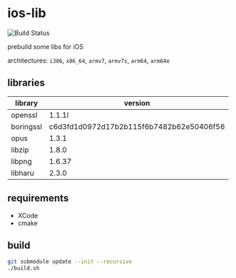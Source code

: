 # ios-lib
![Build Status](https://github.com/damaex/ios-lib/actions/workflows/build.yml/badge.svg)

prebuild some libs for iOS

architectures: `i386`, `x86_64`, `armv7`, `armv7s`, `arm64`, `arm64e`

## libraries

| library   | version                                  |
| --------- | ---------------------------------------- |
| openssl   | 1.1.1l                                   |
| boringssl | c6d3fd1d0972d17b2b115f6b7482b62e50406f56 |
| opus      | 1.3.1                                    |
| libzip    | 1.8.0                                    |
| libpng    | 1.6.37                                   |
| libharu   | 2.3.0                                    |

## requirements
- XCode
- cmake

## build
```bash
git submodule update --init --recursive
./build.sh
```
